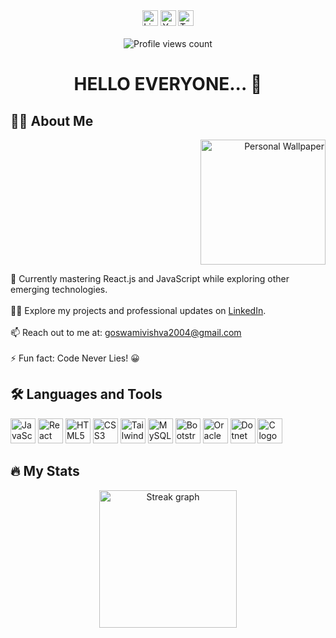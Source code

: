 <div align="center">
  <img src="https://img.shields.io/static/v1?message=LinkedIn&logo=linkedin&label=&color=0077B5&logoColor=white&labelColor=&style=for-the-badge" height="25" alt="LinkedIn logo" />
  <img src="https://img.shields.io/static/v1?message=Youtube&logo=youtube&label=&color=FF0000&logoColor=white&labelColor=&style=for-the-badge" height="25" alt="YouTube logo" />
  <img src="https://img.shields.io/static/v1?message=Twitter&logo=twitter&label=&color=1DA1F2&logoColor=white&labelColor=&style=for-the-badge" height="25" alt="Twitter logo" />
</div>

<br>

<div align="center">
  <img src="https://profile-counter.glitch.me/VishwaGoswami1407/count.svg" alt="Profile views count" />
</div>

<h1 align="center">HELLO EVERYONE... 👋</h1>

<h2 align="left">👩‍💻 About Me</h2>

<div align="right">
  <img height="200" src="https://wallpapercave.com/wp/wp7183660.jpg" alt="Personal Wallpaper" />
</div>

<p align="left">
  🌱 Currently mastering React.js and JavaScript while exploring other emerging technologies.<br><br>
  👨‍💻 Explore my projects and professional updates on <a href="https://www.linkedin.com/in/vishwa-goswami-763686225/" target="_blank">LinkedIn</a>.<br><br>
  📫 Reach out to me at: <a href="mailto:goswamivishva2004@gmail.com">goswamivishva2004@gmail.com</a><br><br>
  ⚡ Fun fact: Code Never Lies! 😀
</p>



<h2 align="left">🛠 Languages and Tools</h2>

<div align="left">
  <img src="https://cdn.jsdelivr.net/gh/devicons/devicon/icons/javascript/javascript-original.svg" height="40" alt="JavaScript logo" />
  <img src="https://cdn.jsdelivr.net/gh/devicons/devicon/icons/react/react-original.svg" height="40" alt="React logo" />
  <img src="https://cdn.jsdelivr.net/gh/devicons/devicon/icons/html5/html5-original.svg" height="40" alt="HTML5 logo" />
  <img src="https://cdn.jsdelivr.net/gh/devicons/devicon/icons/css3/css3-original.svg" height="40" alt="CSS3 logo" />
  <img src="https://cdn.jsdelivr.net/gh/devicons/devicon/icons/tailwindcss/tailwindcss-original-wordmark.svg" height="40" alt="Tailwind CSS logo" />
  <img src="https://cdn.jsdelivr.net/gh/devicons/devicon/icons/mysql/mysql-original.svg" height="40" alt="MySQL logo" />
  <img src="https://cdn.jsdelivr.net/gh/devicons/devicon/icons/bootstrap/bootstrap-original.svg" height="40" alt="Bootstrap logo" />
  <img src="https://cdn.jsdelivr.net/gh/devicons/devicon/icons/oracle/oracle-original.svg" height="40" alt="Oracle logo" />
  <img src="https://cdn.jsdelivr.net/gh/devicons/devicon/icons/dotnetcore/dotnetcore-original.svg" height="40" alt="Dotnet Core logo" />
  <img src="https://cdn.jsdelivr.net/gh/devicons/devicon/icons/c/c-original.svg" height="40" alt="C logo" />
</div>

<h2 align="left">🔥 My Stats</h2>

<div align="center">
  <img src="https://streak-stats.demolab.com?user=VishwaGoswami1407&locale=en&mode=daily&theme=dark&hide_border=false&border_radius=5&order=3" height="220" alt="Streak graph" />
</div>
